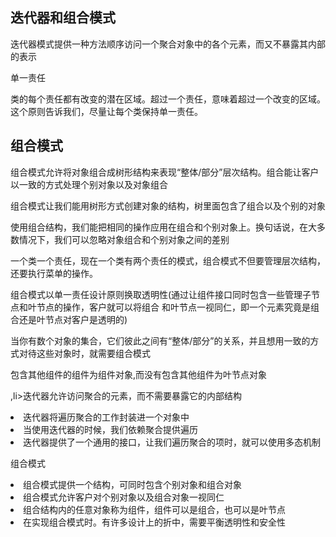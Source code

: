 <h2>迭代器和组合模式</h2>
<p>迭代器模式提供一种方法顺序访问一个聚合对象中的各个元素，而又不暴露其内部的表示</p>
<p>单一责任</p>
类的每个责任都有改变的潜在区域。超过一个责任，意味着超过一个改变的区域。这个原则告诉我们，尽量让每个类保持单一责任。
<h2>组合模式</h2>
<p>组合模式允许将对象组合成树形结构来表现“整体/部分”层次结构。组合能让客户以一致的方式处理个别对象以及对象组合</p>
<p>组合模式让我们能用树形方式创建对象的结构，树里面包含了组合以及个别的对象</p>
<p>使用组合结构，我们能把相同的操作应用在组合和个别对象上。换句话说，在大多数情况下，我们可以忽略对象组合和个别对象之间的差别</p>
一个类一个责任，现在一个类有两个责任的模式，组合模式不但要管理层次结构，还要执行菜单的操作。
<p>组合模式以单一责任设计原则换取透明性(通过让组件接口同时包含一些管理子节点和叶节点的操作，客户就可以将组合
和叶节点一视同仁，即一个元素究竟是组合还是叶节点对客户是透明的)</p>
<p>当你有数个对象的集合，它们彼此之间有“整体/部分”的关系，并且想用一致的方式对待这些对象时，就需要组合模式</P>
包含其他组件的组件为组件对象,而没有包含其他组件为叶节点对象</h2>

,li>迭代器允许访问聚合的元素，而不需要暴露它的内部结构</li>
<li>迭代器将遍历聚合的工作封装进一个对象中</li>
<li>当使用迭代器的时候，我们依赖聚合提供遍历</li>
<li>迭代器提供了一个通用的接口，让我们遍历聚合的项时，就可以使用多态机制</li>
<p>组合模式</p>
<li>组合模式提供一个结构，可同时包含个别对象和组合对象</li>
<li>组合模式允许客户对个别对象以及组合对象一视同仁</li>
<li>组合结构内的任意对象称为组件，组件可以是组合，也可以是叶节点</li>
<li>在实现组合模式时。有许多设计上的折中，需要平衡透明性和安全性</li>

